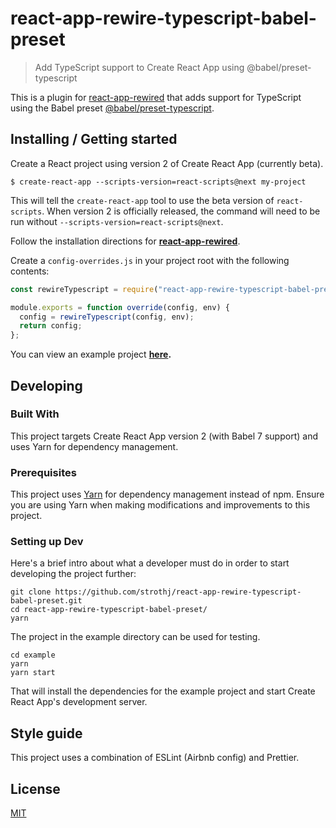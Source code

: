 # react-app-rewire-typescript-babel-preset

> Add TypeScript support to Create React App using @babel/preset-typescript

This is a plugin for [react-app-rewired](https://github.com/timarney/react-app-rewired) that adds support for TypeScript using the Babel preset [@babel/preset-typescript](https://github.com/babel/babel/tree/master/packages/babel-preset-typescript).

## Installing / Getting started

Create a React project using version 2 of Create React App (currently beta).

```shell
$ create-react-app --scripts-version=react-scripts@next my-project
```

This will tell the `create-react-app` tool to use the beta version of `react-scripts`. When version 2 is officially released, the command will need to be run without `--scripts-version=react-scripts@next`.

Follow the installation directions for **[react-app-rewired](https://github.com/timarney/react-app-rewired)**.

Create a `config-overrides.js` in your project root with the following contents:

```javascript
const rewireTypescript = require("react-app-rewire-typescript-babel-preset");

module.exports = function override(config, env) {
  config = rewireTypescript(config, env);
  return config;
};
```

You can view an example project **[here](/example).**

## Developing

### Built With

This project targets Create React App version 2 (with Babel 7 support) and uses Yarn for dependency management.

### Prerequisites

This project uses [Yarn](https://yarnpkg.com/en/) for dependency management instead of npm. Ensure you are using Yarn when making modifications and improvements to this project.

### Setting up Dev

Here's a brief intro about what a developer must do in order to start developing the project further:

```shell
git clone https://github.com/strothj/react-app-rewire-typescript-babel-preset.git
cd react-app-rewire-typescript-babel-preset/
yarn
```

The project in the example directory can be used for testing.

```shell
cd example
yarn
yarn start
```

That will install the dependencies for the example project and start Create React App's development server.

## Style guide

This project uses a combination of ESLint (Airbnb config) and Prettier.

## License

[MIT](LICENSE.md)
